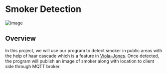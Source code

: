 # Smoker Detection
![image](https://user-images.githubusercontent.com/87508144/135110405-d9e602e9-3a44-4ce2-963c-51e6d87f57e4.png)




## Overview
In this project, we will use our program to detect smoker in public areas with the help of haar cascade which is a feature in [Viola–Jones](https://en.wikipedia.org/wiki/Viola%E2%80%93Jones_object_detection_framework). Once detected, the program will publish an image of smoker along with location to client side through MQTT broker.



